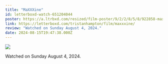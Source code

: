 ```yaml
---
title: "MaXXXine"
id: letterboxd-watch-651204044
poster: https://a.ltrbxd.com/resized/film-poster/9/2/2/8/5/8/922858-maxxxine-0-600-0-900-crop.jpg?v=a0fd94e61f
link: https://letterboxd.com/tristanhampton/film/maxxxine/
review: "Watched on Sunday August 4, 2024."
date: 2024-08-15T19:47:38.000Z
---
```

 <p><img src="https://a.ltrbxd.com/resized/film-poster/9/2/2/8/5/8/922858-maxxxine-0-600-0-900-crop.jpg?v=a0fd94e61f"/></p> <p>Watched on Sunday August 4, 2024.</p>